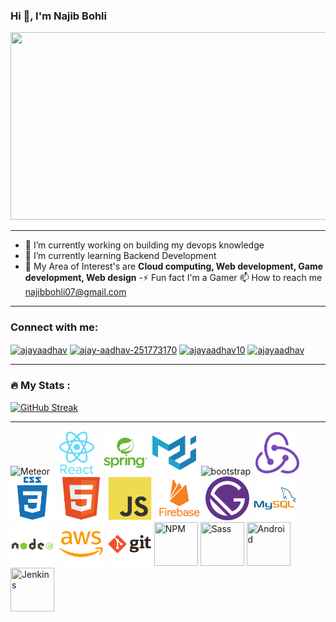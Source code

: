 ### Hi 👋, I'm Najib Bohli

<div align="center">
  <img src="https://media.giphy.com/media/zXmbOaTpbY6mA/giphy.gif" width="1000" height="300"/>
</div>


 -------------------------------

- 🔭 I’m currently working on building my devops knowledge
- 🌱 I’m currently learning Backend Development
- 👯 My Area of Interest's are **Cloud computing, Web development, Game development, Web design**
-⚡ Fun fact I'm a Gamer
📫 How to reach me najibbohli07@gmail.com

 -------------------------------
 
 <h3 align="left">Connect with me:</h3>
 
 <p align="left">
<a href="https://twitter.com/Flvre_strxghtup" target="blank"><img align="center" src="https://raw.githubusercontent.com/rahuldkjain/github-profile-readme-generator/master/src/images/icons/Social/twitter.svg" alt="ajayaadhav" height="30" width="40" /></a>
<a href="https://www.linkedin.com/in/lester187/" target="blank"><img align="center" src="https://raw.githubusercontent.com/rahuldkjain/github-profile-readme-generator/master/src/images/icons/Social/linked-in-alt.svg" alt="ajay-aadhav-251773170" height="30" width="40" /></a>
<a href="https://www.facebook.com/LAFlarestrxghtup" target="blank"><img align="center" src="https://raw.githubusercontent.com/rahuldkjain/github-profile-readme-generator/master/src/images/icons/Social/facebook.svg" alt="ajayaadhav10" height="30" width="40" /></a>
<a href="https://www.instagram.com/studiowithflvre/" target="blank"><img align="center" src="https://raw.githubusercontent.com/rahuldkjain/github-profile-readme-generator/master/src/images/icons/Social/instagram.svg" alt="ajayaadhav" height="30" width="40" /></a>
</p>


 -------------------------------

### :fire: My Stats :

[![GitHub Streak](https://streak-stats.demolab.com?user=Najib669&theme=onedark_duo)](https://git.io/streak-stats)

-------------------------------

<div>
   <img src="https://cdn.jsdelivr.net/gh/devicons/devicon/icons/meteor/meteor-plain.svg" title="Meteor" alt="Meteor"  width="70" height="70"/>&nbsp;       
  <img src="https://github.com/devicons/devicon/blob/master/icons/react/react-original-wordmark.svg" title="React" alt="React"  width="70" height="70"/>&nbsp;
  <img src="https://github.com/devicons/devicon/blob/master/icons/spring/spring-original-wordmark.svg" title="Spring" alt="Spring"  width="70" height="70"/>&nbsp;
  <img src="https://github.com/devicons/devicon/blob/master/icons/materialui/materialui-original.svg" title="Material UI" alt="Material UI"  width="70" height="70"/>&nbsp;
    <img src="https://cdn.jsdelivr.net/gh/devicons/devicon/icons/bootstrap/bootstrap-original-wordmark.svg" title="bootstrap" alt="bootstrap " width="70" height="70"/>&nbsp;        
  <img src="https://github.com/devicons/devicon/blob/master/icons/redux/redux-original.svg" title="Redux" alt="Redux "  width="70" height="70"/>&nbsp;
  <img src="https://github.com/devicons/devicon/blob/master/icons/css3/css3-plain-wordmark.svg"  title="CSS3" alt="CSS"  width="70" height="70"/>&nbsp;
  <img src="https://github.com/devicons/devicon/blob/master/icons/html5/html5-original.svg" title="HTML5" alt="HTML"  width="70" height="70"/>&nbsp;
  <img src="https://github.com/devicons/devicon/blob/master/icons/javascript/javascript-original.svg" title="JavaScript" alt="JavaScript"  width="70" height="70"/>&nbsp;
  <img src="https://github.com/devicons/devicon/blob/master/icons/firebase/firebase-plain-wordmark.svg" title="Firebase" alt="Firebase"  width="70" height="70"/>&nbsp;
  <img src="https://github.com/devicons/devicon/blob/master/icons/gatsby/gatsby-original.svg" title="Gatsby"  alt="Gatsby"  width="70" height="70"/>&nbsp;
  <img src="https://github.com/devicons/devicon/blob/master/icons/mysql/mysql-original-wordmark.svg" title="MySQL"  alt="MySQL"  width="70" height="70"/>&nbsp;
  <img src="https://github.com/devicons/devicon/blob/master/icons/nodejs/nodejs-original-wordmark.svg" title="NodeJS" alt="NodeJS"  width="70" height="70"/>&nbsp;
  <img src="https://github.com/devicons/devicon/blob/master/icons/amazonwebservices/amazonwebservices-plain-wordmark.svg" title="AWS" alt="AWS"  width="70" height="70"/>&nbsp;
  <img src="https://github.com/devicons/devicon/blob/master/icons/git/git-original-wordmark.svg" title="Git" **alt="Git"  width="70" height="70"/>
   <img src="https://cdn.jsdelivr.net/gh/devicons/devicon/icons/npm/npm-original-wordmark.svg" title="NPM" **alt="NPM"  width="70" height="70"/>
    <img src="https://cdn.jsdelivr.net/gh/devicons/devicon/icons/sass/sass-original.svg" title="Sass" **alt="Sass" width="70" height="70"/>
   <img src="https://cdn.jsdelivr.net/gh/devicons/devicon/icons/android/android-original-wordmark.svg" title="Android" **alt="Android" width="70" height="70"/>        
    <img src="https://cdn.jsdelivr.net/gh/devicons/devicon/icons/jenkins/jenkins-original.svg" title="Jenkins" **alt="Jenkins" width="70" height="70"/>
          
          
</div>




<!--
**Najib669/Najib669** is a ✨ _special_ ✨ repository because its `README.md` (this file) appears on your GitHub profile.

Here are some ideas to get you started:

- 🔭 I’m currently working on ...
- 🌱 I’m currently learning ...
- 👯 I’m looking to collaborate on ...
- 🤔 I’m looking for help with ...
- 💬 Ask me about ...
- 📫 How to reach me: ...
- 😄 Pronouns: ...
- ⚡ Fun fact: ...
-->

